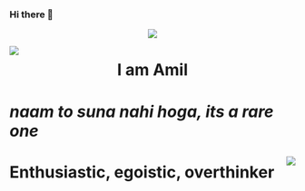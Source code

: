 ### Hi there 👋
<div align=center><img align=center src="https://media.giphy.com/media/WsvbZxS6Se8wAa41p2/giphy.gif"></div>
<p style="display:block">
  <img align=left src="https://media.giphy.com/media/SFRLNAQkWfRHIMNC3A/giphy.gif" />
  <h1 align=center>I am Amil<h1>
  <p height=7%><i>naam to suna nahi hoga, its a rare one</i></p?
</p>
<p style="display:block">
  <img align= right src="https://media.giphy.com/media/W63CLeKr6wXIOpbDdA/giphy.gif" /> 
  <h1>Enthusiastic, egoistic, overthinker</h1>
</p>

<!--
**Amil-Gupta/Amil-Gupta** is a ✨ _special_ ✨ repository because its `README.md` (this file) appears on your GitHub profile.

Here are some ideas to get you started:

- 🔭 I’m currently working on ...
- 🌱 I’m currently learning ...
- 👯 I’m looking to collaborate on ...
- 🤔 I’m looking for help with ...
- 💬 Ask me about ...
- 📫 How to reach me: ...
- 😄 Pronouns: ...
- ⚡ Fun fact: ...
-->

